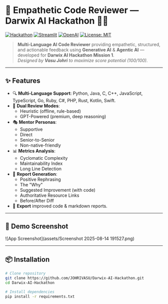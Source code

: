 # 🚀 Empathetic Code Reviewer — Darwix AI Hackathon 🧠✨

[![Hackathon](https://img.shields.io/badge/Hackathon-Darwix%20AI-blueviolet?style=for-the-badge)](https://darwix.ai)
[![Streamlit](https://img.shields.io/badge/Built%20With-Streamlit-red?style=for-the-badge&logo=streamlit)](https://streamlit.io)
[![OpenAI](https://img.shields.io/badge/Powered%20By-OpenAI%20GPT-4.1-00A67E?style=for-the-badge&logo=openai)](https://openai.com)
[![License: MIT](https://img.shields.io/badge/License-MIT-yellow.svg?style=for-the-badge)](LICENSE)

> **Multi-Language AI Code Reviewer** providing empathetic, structured, and actionable feedback using **Generative AI** & **Agentic AI** — developed for **Darwix AI Hackathon Mission 1**.  
> _Designed by **Vasu Johri** to maximize score potential (100/100)._

---

## ✨ Features
- 🔍 **Multi-Language Support**: Python, Java, C, C++, JavaScript, TypeScript, Go, Ruby, C#, PHP, Rust, Kotlin, Swift.
- 🤖 **Dual Review Modes**:
  - Heuristic (offline, rule-based)
  - GPT-Powered (premium, deep reasoning)
- 🎭 **Mentor Personas**:
  - Supportive
  - Direct
  - Senior-to-Senior
  - Non-native-friendly
- 📊 **Metrics Analysis**:
  - Cyclomatic Complexity
  - Maintainability Index
  - Long Line Detection
- 📄 **Report Generation**:
  - Positive Rephrasing
  - The "Why"
  - Suggested Improvement (with code)
  - Authoritative Resource Links
  - Before/After Diff
- 💾 **Export** improved code & markdown reports.

---

## 📸 Demo Screenshot
![App Screenshot](assets/Screenshot 2025-08-14 191527.png)

---

## 📦 Installation
```bash
# Clone repository
git clone https://github.com/JOHRIVASU/Darwix-AI-Hackathon.git
cd Darwix-AI-Hackathon

# Install dependencies
pip install -r requirements.txt
